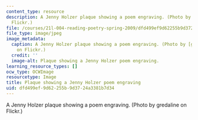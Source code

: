 ```yaml
---
content_type: resource
description: A Jenny Holzer plaque showing a poem engraving. (Photo by gredaline on
  Flickr.)
file: /courses/21l-004-reading-poetry-spring-2009/dfd499ef9d62255b9d3724a3381b7d34_21l-004s09-th.jpg
file_type: image/jpeg
image_metadata:
  caption: A Jenny Holzer plaque showing a poem engraving. (Photo by [gredaline](http://www.flickr.com/photos/firefleet/2197237098/)
    on Flickr.)
  credit: ''
  image-alt: Plaque showing a Jenny Holzer poem engraving.
learning_resource_types: []
ocw_type: OCWImage
resourcetype: Image
title: Plaque showing a Jenny Holzer poem engraving
uid: dfd499ef-9d62-255b-9d37-24a3381b7d34
---
```

A Jenny Holzer plaque showing a poem engraving. (Photo by gredaline on Flickr.)

